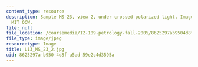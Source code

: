 ```yaml
---
content_type: resource
description: Sample MS-23, view 2, under crossed polarized light. Image courtesy of
  MIT OCW.
file: null
file_location: /coursemedia/12-109-petrology-fall-2005/8625297ab9504d8fa5ad59e2c4d3595a_L13_MS_23_2.jpg
file_type: image/jpeg
resourcetype: Image
title: L13_MS_23_2.jpg
uid: 8625297a-b950-4d8f-a5ad-59e2c4d3595a
---
```

